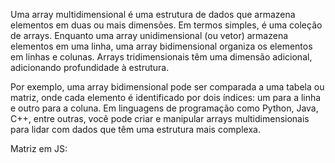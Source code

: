 Uma array multidimensional é uma estrutura de dados que armazena elementos em duas ou mais dimensões. Em termos simples, é uma coleção de arrays. Enquanto uma array unidimensional (ou vetor) armazena elementos em uma linha, uma array bidimensional organiza os elementos em linhas e colunas. Arrays tridimensionais têm uma dimensão adicional, adicionando profundidade à estrutura.

Por exemplo, uma array bidimensional pode ser comparada a uma tabela ou matriz, onde cada elemento é identificado por dois índices: um para a linha e outro para a coluna. Em linguagens de programação como Python, Java, C++, entre outras, você pode criar e manipular arrays multidimensionais para lidar com dados que têm uma estrutura mais complexa.

Matriz em JS: 